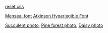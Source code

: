 [reset.css](https://meyerweb.com/eric/tools/css/reset/)

[Menseal font](https://fontesk.com/menseal-typeface/)
[Atkinson Hyperlegible Font](https://www.fontsquirrel.com/fonts/atkinson-hyperlegible)

[Succulent photo](https://www.pexels.com/photo/close-up-photo-of-succulent-plants-1868870/), 
[Pine forest photo](https://www.pexels.com/photo/green-pine-trees-1179229/), 
[Daisy photo](https://www.pexels.com/photo/photo-of-daisy-flowers-1477166/)